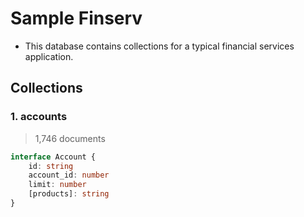 # Sample Finserv
- This database contains collections for a typical financial services application.


## Collections

### 1. accounts
> 1,746 documents
```typescript
interface Account {
    id: string
    account_id: number
    limit: number
    [products]: string
}
```
